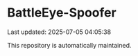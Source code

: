 # BattleEye-Spoofer

Last updated: 2025-07-05 04:05:38

This repository is automatically maintained.
